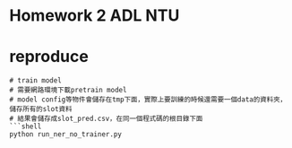 # Homework 2 ADL NTU

# reproduce
```shell
# train model
# 需要網路環境下載pretrain model
# model config等物件會儲存在tmp下面，實際上要訓練的時候還需要一個data的資料夾，儲存所有的slot資料
# 結果會儲存成slot_pred.csv，在同一個程式碼的根目錄下面
```shell
python run_ner_no_trainer.py
```

